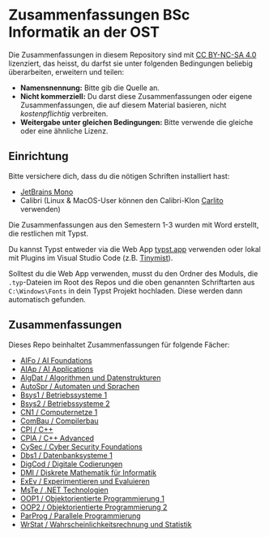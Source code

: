 # Zusammenfassungen BSc Informatik an der OST
Die Zusammenfassungen in diesem Repository sind mit [CC BY-NC-SA 4.0](LICENSE) lizenziert, das heisst, du darfst sie unter folgenden Bedingungen beliebig überarbeiten, erweitern und teilen:
- **Namensnennung:** Bitte gib die Quelle an.
- **Nicht kommerziell:** Du darst diese Zusammenfassungen oder eigene Zusammenfassungen, die auf diesem Material basieren, nicht *kostenpflichtig* verbreiten.
- **Weitergabe unter gleichen Bedingungen:** Bitte verwende die gleiche oder eine ähnliche Lizenz. 

## Einrichtung
Bitte versichere dich, dass du die nötigen Schriften installiert hast:
- [JetBrains Mono](https://www.jetbrains.com/de-de/lp/mono/)
- Calibri (Linux & MacOS-User können den Calibri-Klon [Carlito](https://fonts.google.com/specimen/Carlito) verwenden)

Die Zusammenfassungen aus den Semestern 1-3 wurden mit Word erstellt, die restlichen mit Typst.

Du kannst Typst entweder via die Web App [typst.app](https://typst.app/) verwenden oder lokal mit Plugins im Visual Studio Code
(z.B. [Tinymist](https://marketplace.visualstudio.com/items?itemName=myriad-dreamin.tinymist)).

Solltest du die Web App verwenden, musst du den Ordner des Moduls, die `.typ`-Dateien im Root des Repos und
die oben genannten Schriftarten aus `C:\Windows\Fonts` in dein Typst Projekt hochladen.
Diese werden dann automatisch gefunden.

## Zusammenfassungen
Dieses Repo beinhaltet Zusammenfassungen für folgende Fächer:
- [AIFo / AI Foundations](AIFo) 
- [AIAp / AI Applications](AIAp)
- [AlgDat / Algorithmen und Datenstrukturen](AlgDat)
- [AutoSpr / Automaten und Sprachen](AutoSpr)
- [Bsys1 / Betriebssysteme 1](Bsys1)
- [Bsys2 / Betriebssysteme 2](Bsys2)
- [CN1 / Computernetze 1](CN1)
- [ComBau / Compilerbau](ComBau)
- [CPl / C++](CPl)
- [CPlA / C++ Advanced](CPlA)
- [CySec / Cyber Security Foundations](CySec)
- [Dbs1 / Datenbanksysteme 1](DBS1)
- [DigCod / Digitale Codierungen](DigCod)
- [DMI / Diskrete Mathematik für Informatik](DMI)
- [ExEv / Experimentieren und Evaluieren](ExEv)
- [MsTe / .NET Technologien](MsTe)
- [OOP1 / Objektorientierte Programmierung 1](OOP1)
- [OOP2 / Objektorientierte Programmierung 2](OOP2)
- [ParProg / Parallele Programmierung](ParProg)
- [WrStat / Wahrscheinlichkeitsrechnung und Statistik](WrStat)